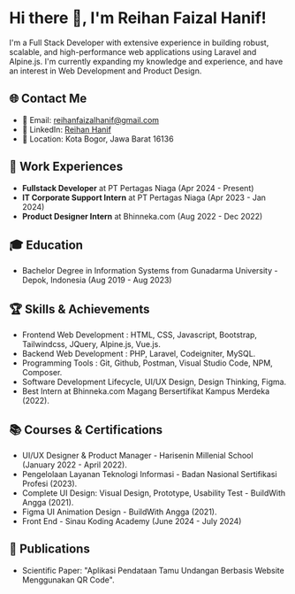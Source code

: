 # Hi there 👋, I'm Reihan Faizal Hanif!

I'm a Full Stack Developer with extensive experience in building robust, scalable, and high-performance web applications using Laravel and Alpine.js. I'm currently expanding my knowledge and experience, and have an interest in Web Development and Product Design.

## 🌐 Contact Me
- 📧 Email: reihanfaizalhanif@gmail.com
- 💼 LinkedIn: [Reihan Hanif](https://www.linkedin.com/in/reihanhanif/)
- 📍 Location: Kota Bogor, Jawa Barat 16136

## 💼 Work Experiences
- **Fullstack Developer** at PT Pertagas Niaga (Apr 2024 - Present)
- **IT Corporate Support Intern** at PT Pertagas Niaga (Apr 2023 - Jan 2024)
- **Product Designer Intern** at Bhinneka.com (Aug 2022 - Dec 2022)

## 🎓 Education
- Bachelor Degree in Information Systems from Gunadarma University - Depok, Indonesia (Aug 2019 - Aug 2023)

## 🏆 Skills & Achievements
- Frontend Web Development : HTML, CSS, Javascript, Bootstrap, Tailwindcss, JQuery, Alpine.js, Vue.js.
- Backend Web Development : PHP, Laravel, Codeigniter, MySQL.
- Programming Tools : Git, Github, Postman, Visual Studio Code, NPM, Composer.
- Software Development Lifecycle, UI/UX Design, Design Thinking, Figma.
- Best Intern at Bhinneka.com Magang Bersertifikat Kampus Merdeka (2022).

## 📚 Courses & Certifications
- UI/UX Designer & Product Manager - Harisenin Millenial School (January 2022 - April 2022).
- Pengelolaan Layanan Teknologi Informasi - Badan Nasional Sertifikasi Profesi (2023).
- Complete UI Design: Visual Design, Prototype, Usability Test - BuildWith Angga (2021).
- Figma UI Animation Design - BuildWith Angga (2021).
- Front End - Sinau Koding Academy (June 2024 - July 2024)

## 📖 Publications
- Scientific Paper: "Aplikasi Pendataan Tamu Undangan Berbasis Website Menggunakan QR Code".
